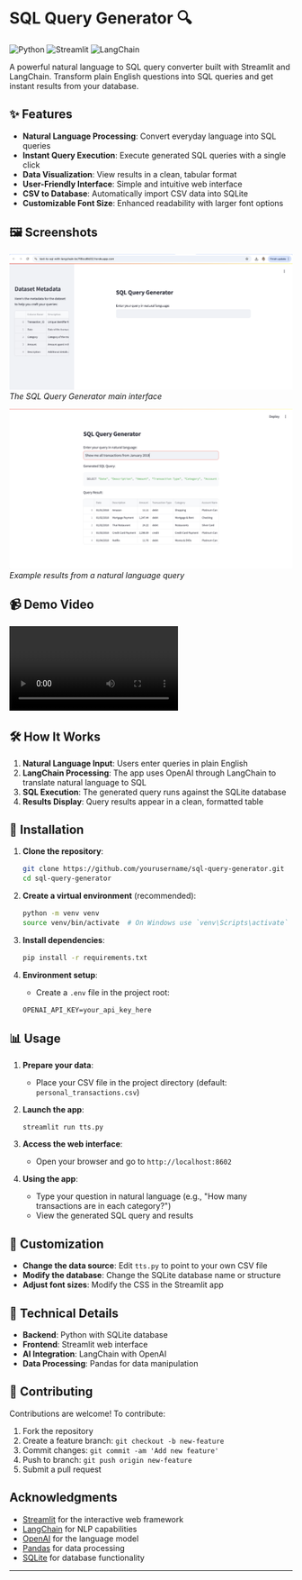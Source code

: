 # SQL Query Generator 🔍

![Python](https://img.shields.io/badge/Python-3.9+-blue.svg)
![Streamlit](https://img.shields.io/badge/Streamlit-1.24+-red.svg)
![LangChain](https://img.shields.io/badge/LangChain-0.3+-green.svg)

A powerful natural language to SQL query converter built with Streamlit and LangChain. Transform plain English questions into SQL queries and get instant results from your database.

## ✨ Features

- **Natural Language Processing**: Convert everyday language into SQL queries
- **Instant Query Execution**: Execute generated SQL queries with a single click
- **Data Visualization**: View results in a clean, tabular format
- **User-Friendly Interface**: Simple and intuitive web interface
- **CSV to Database**: Automatically import CSV data into SQLite
- **Customizable Font Size**: Enhanced readability with larger font options

## 🖼️ Screenshots

![App Homepage](Screenshots/Homepage.png)
*The SQL Query Generator main interface*

![Query Results](Screenshots/QueryResult.png)
*Example results from a natural language query*

## 📹 Demo Video

![Watch the demo](Screenshots/Demo.mov)

## 🛠️ How It Works

1. **Natural Language Input**: Users enter queries in plain English
2. **LangChain Processing**: The app uses OpenAI through LangChain to translate natural language to SQL
3. **SQL Execution**: The generated query runs against the SQLite database
4. **Results Display**: Query results appear in a clean, formatted table

## 🚀 Installation

1. **Clone the repository**:
   ```bash
   git clone https://github.com/yourusername/sql-query-generator.git
   cd sql-query-generator
   ```

2. **Create a virtual environment** (recommended):
   ```bash
   python -m venv venv
   source venv/bin/activate  # On Windows use `venv\Scripts\activate`
   ```

3. **Install dependencies**:
   ```bash
   pip install -r requirements.txt
   ```

4. **Environment setup**:
   - Create a `.env` file in the project root:
   ```
   OPENAI_API_KEY=your_api_key_here
   ```

## 📊 Usage

1. **Prepare your data**:
   - Place your CSV file in the project directory (default: `personal_transactions.csv`)
   
2. **Launch the app**:
   ```bash
   streamlit run tts.py
   ```

3. **Access the web interface**:
   - Open your browser and go to `http://localhost:8602`

4. **Using the app**:
   - Type your question in natural language (e.g., "How many transactions are in each category?")
   - View the generated SQL query and results

## 🧩 Customization

- **Change the data source**: Edit `tts.py` to point to your own CSV file
- **Modify the database**: Change the SQLite database name or structure
- **Adjust font sizes**: Modify the CSS in the Streamlit app

## 📘 Technical Details

- **Backend**: Python with SQLite database
- **Frontend**: Streamlit web interface
- **AI Integration**: LangChain with OpenAI
- **Data Processing**: Pandas for data manipulation

## 🤝 Contributing

Contributions are welcome! To contribute:

1. Fork the repository
2. Create a feature branch: `git checkout -b new-feature`
3. Commit changes: `git commit -am 'Add new feature'`
4. Push to branch: `git push origin new-feature`
5. Submit a pull request


## Acknowledgments

- [Streamlit](https://streamlit.io/) for the interactive web framework
- [LangChain](https://langchain.readthedocs.io/) for NLP capabilities
- [OpenAI](https://openai.com/) for the language model
- [Pandas](https://pandas.pydata.org/) for data processing
- [SQLite](https://www.sqlite.org/) for database functionality

---

